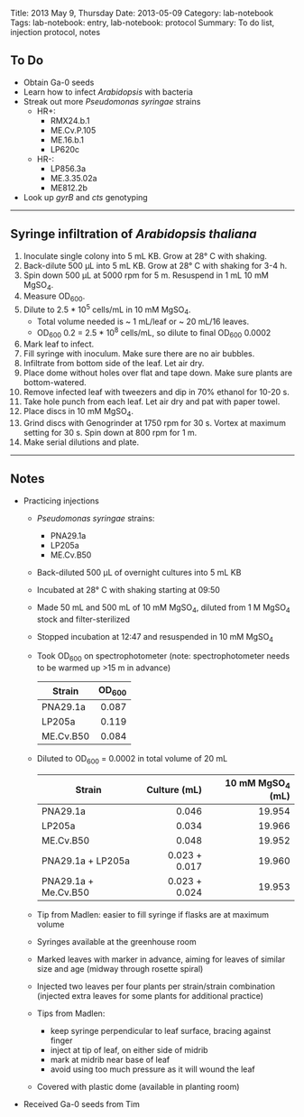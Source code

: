 Title: 2013 May 9, Thursday
Date: 2013-05-09
Category: lab-notebook
Tags: lab-notebook: entry, lab-notebook: protocol
Summary: To do list, injection protocol, notes

## To Do ##

- Obtain Ga-0 seeds
- Learn how to infect _Arabidopsis_ with bacteria
- Streak out more _Pseudomonas syringae_ strains
    - HR+:
        - RMX24.b.1
        - ME.Cv.P.105
        - ME.16.b.1
        - LP620c
    - HR-:
        - LP856.3a
        - ME.3.35.02a
        - ME812.2b
- Look up _gyrB_ and _cts_ genotyping

***

## Syringe infiltration of _Arabidopsis thaliana_ ##

1. Inoculate single colony into 5 mL KB. Grow at 28&deg; C with shaking.
2. Back-dilute 500 &micro;L into 5 mL KB. Grow at 28&deg; C with shaking for
   3-4 h.
3. Spin down 500 &micro;L at 5000 rpm for 5 m. Resuspend in 1 mL 10 mM 
   MgSO<sub>4</sub>.
4. Measure OD<sub>600</sub>.
5. Dilute to 2.5 * 10<sup>5</sup> cells/mL in 10 mM MgSO<sub>4</sub>.
    - Total volume needed is ~ 1 mL/leaf or ~ 20 mL/16 leaves.
    - OD<sub>600</sub> 0.2 = 2.5 * 10<sup>8</sup> cells/mL, so dilute to
      final OD<sub>600</sub> 0.0002
6. Mark leaf to infect.
7. Fill syringe with inoculum. Make sure there are no air bubbles.
8. Infiltrate from bottom side of the leaf. Let air dry.
9. Place dome without holes over flat and tape down. Make sure plants are 
   bottom-watered.
10. Remove infected leaf with tweezers and dip in 70% ethanol for 10-20 s.
11. Take hole punch from each leaf. Let air dry and pat with paper towel.
12. Place discs in 10 mM MgSO<sub>4</sub>.
13. Grind discs with Genogrinder at 1750 rpm for 30 s. Vortex at maximum
    setting for 30 s. Spin down at 800 rpm for 1 m.
14. Make serial dilutions and plate.

***

## Notes ##

- Practicing injections

    - _Pseudomonas syringae_ strains:
        - PNA29.1a
        - LP205a
        - ME.Cv.B50
    - Back-diluted 500 &micro;L of overnight cultures into 5 mL KB
    - Incubated at 28&deg; C with shaking starting at 09:50
    - Made 50 mL and 500 mL of 10 mM MgSO<sub>4</sub>, diluted from 
      1 M MgSO<sub>4</sub> stock and filter-sterilized
    - Stopped incubation at 12:47 and resuspended in 10 mM MgSO<sub>4</sub>
    - Took OD<sub>600</sub> on spectrophotometer (note: spectrophotometer
      needs to be warmed up  \>15 m in advance)

      Strain   |OD<sub>600</sub>  
      ---------|---------------:
      PNA29.1a |    0.087
      LP205a   |    0.119
      ME.Cv.B50|    0.084

    - Diluted to OD<sub>600</sub> = 0.0002 in total volume of 20 mL

      Strain              |Culture (mL) |10 mM MgSO<sub>4</sub> (mL)
      --------------------|------------:|--------------------------:
      PNA29.1a            |        0.046|                     19.954
      LP205a              |        0.034|                     19.966
      ME.Cv.B50           |        0.048|                     19.952
      PNA29.1a + LP205a   |0.023 + 0.017|                     19.960
      PNA29.1a + Me.Cv.B50|0.023 + 0.024|                     19.953

    - Tip from Madlen: easier to fill syringe if flasks are at maximum volume
    - Syringes available at the greenhouse room
    - Marked leaves with marker in advance, aiming for leaves of similar size
      and age (midway through rosette spiral)
    - Injected two leaves per four plants per strain/strain combination
      (injected extra leaves for some plants for additional practice)
    - Tips from Madlen: 
        - keep syringe perpendicular to leaf surface, bracing against finger
        - inject at tip of leaf, on either side of midrib
        - mark at midrib near base of leaf
        - avoid using too much pressure as it will wound the leaf
    - Covered with plastic dome (available in planting room)

- Received Ga-0 seeds from Tim
